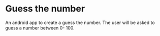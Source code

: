 # Guess the number
 An android app to create a guess the number.
 The user will be asked to guess a number between 0- 100.
 
